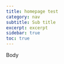 ```yaml
---
title: homepage test
category: nav
subtitle: Sub title
excerpt: excerpt
sidebar: true
toc: true
---
```

Body